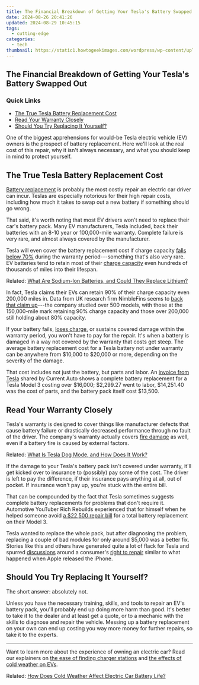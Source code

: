 ```yaml
---
title: The Financial Breakdown of Getting Your Tesla's Battery Swapped Out
date: 2024-08-26 20:41:26
updated: 2024-08-29 10:45:15
tags:
  - cutting-edge
categories:
  - tech
thumbnail: https://static1.howtogeekimages.com/wordpress/wp-content/uploads/2022/09/shutterstock_593728589.jpg
---
```


## The Financial Breakdown of Getting Your Tesla's Battery Swapped Out

### Quick Links

* [The True Tesla Battery Replacement Cost](https://extra-lessons.techidaily.com/honored-advisors-elite-iphone-audio-experts/)
* [Read Your Warranty Closely](https://instagram-clips.techidaily.com/updated-spotlight-the-25-influencers-redefining-engagement-for-2024/)
* [Should You Try Replacing It Yourself?](https://screen-activity-recording.techidaily.com/leveraging-zoom-tools-to-capture-effective-sessions-for-2024/)

 One of the biggest apprehensions for would-be Tesla electric vehicle (EV) owners is the prospect of battery replacement. Here we'll look at the real cost of this repair, why it isn't always necessary, and what you should keep in mind to protect yourself.

##  The True Tesla Battery Replacement Cost

[Battery replacement](https://phone-solutions.techidaily.com/best-android-data-recovery-retrieve-lost-pictures-from-oppo-reno-11f-5g-by-fonelab-android-recover-pictures/) is probably the most costly repair an electric car driver can incur. Teslas are especially notorious for their high repair costs, including how much it takes to swap out a new battery if something should go wrong.

 That said, it's worth noting that most EV drivers won't need to replace their car's battery pack. Many EV manufacturers, Tesla included, back their batteries with an 8-10 year or 100,000-mile warranty. Complete failure is very rare, and almost always covered by the manufacturer.

 Tesla will even cover the battery replacement cost if charge capacity [falls below 70%](https://www.tesla.com/support/vehicle-warranty) during the warranty period---something that's also very rare. EV batteries tend to retain most of their [charge capacity](https://activate-lock.techidaily.com/in-2024-bypass-activation-lock-on-iphone-11-pro-max-4-easy-ways-by-drfone-ios/) even hundreds of thousands of miles into their lifespan.

Related: [What Are Sodium-Ion Batteries, and Could They Replace Lithium?](https://video-capture.techidaily.com/updated-unveiling-the-secrets-to-effective-macbook-air-screen-capture-for-2024/) 

 In fact, Tesla claims their EVs can retain 90% of their charge capacity even 200,000 miles in. Data from UK research firm NimbleFins seems to [back that claim up](https://www.nimblefins.co.uk/study-real-life-tesla-battery-deterioration)\---the company studied over 500 models, with those at the 150,000-mile mark retaining 90% charge capacity and those over 200,000 still holding about 80% capacity.

 If your battery fails, [loses charge](https://youtube-web.techidaily.com/ed-in-2024-youtubes-earnings-go-up-with-500-subs/), or sustains covered damage within the warranty period, you won't have to pay for the repair. It's when a battery is damaged in a way not covered by the warranty that costs get steep. The average battery replacement cost for a Tesla battery not under warranty can be anywhere from $10,000 to $20,000 or more, depending on the severity of the damage.

 That cost includes not just the battery, but parts and labor. An [invoice from Tesla](https://www.currentautomotive.com/how-much-does-a-tesla-model-3-battery-replacement-cost/) shared by Current Auto shows a complete battery replacement for a Tesla Model 3 costing over $16,000; $2,299.27 went to labor, $14,251.40 was the cost of parts, and the battery pack itself cost $13,500.

##  Read Your Warranty Closely

 Tesla's warranty is designed to cover things like manufacturer defects that cause battery failure or drastically decreased performance through no fault of the driver. The company's warranty actually covers [fire damage](https://screen-video-capture.techidaily.com/new-unified-webcamscreen-capture-strategies-for-2024/) as well, even if a battery fire is caused by external factors.

Related: [What Is Tesla Dog Mode, and How Does It Work?](https://bypass-frp.techidaily.com/in-2024-how-to-bypass-frp-from-tecno-phantom-v-flip-by-drfone-android/) 

 If the damage to your Tesla's battery pack isn't covered under warranty, it'll get kicked over to insurance to (possibly) pay some of the cost. The driver is left to pay the difference, if their insurance pays anything at all, out of pocket. If insurance won't pay up, you're stuck with the entire bill.

 That can be compounded by the fact that Tesla sometimes suggests complete battery replacements for problems that don't require it. Automotive YouTuber Rich Rebuilds experienced that for himself when he helped someone avoid [a $22,500 repair bill](https://www.anrdoezrs.net/links/3607085/type/dlg/sid/UUhtgUeUpU204607/https://www.youtube.com/watch?v=T7Q0nNkQTCo) for a total battery replacement on their Model 3.

 Tesla wanted to replace the whole pack, but after diagnosing the problem, replacing a couple of bad modules for only around $5,000 was a better fix. Stories like this and others have generated quite a lot of flack for Tesla and spurred [discussions](https://www.thedrive.com/news/41493/teslas-16000-quote-for-a-700-fix-is-why-right-to-repair-matters) around a consumer's [right to repair](https://games-able.techidaily.com/navigational-wisdom-to-prevent-no-signal-woes-in-pokemon-go/) similar to what happened when Apple released the iPhone.

##  Should You Try Replacing It Yourself?

 The short answer: absolutely not.

 Unless you have the necessary training, skills, and tools to repair an EV's battery pack, you'll probably end up doing more harm than good. It's better to take it to the dealer and at least get a quote, or to a mechanic with the skills to diagnose and repair the vehicle. Messing up a battery replacement on your own can end up costing you way more money for further repairs, so take it to the experts.

---

 Want to learn more about the experience of owning an electric car? Read our explainers on [the ease of finding charger stations](https://techidaily.com/how-to-transfer-whatsapp-from-apple-iphone-13-to-other-iphone-15-pro-max-devices-drfone-by-drfone-transfer-whatsapp-from-ios-transfer-whatsapp-from-ios/) and [the effects of cold weather on EVs](https://pokemon-go-android.techidaily.com/in-2024-9-mind-blowing-tricks-to-hatch-eggs-in-pokemon-go-without-walking-on-poco-x5-pro-drfone-by-drfone-virtual-android/).

Related: [How Does Cold Weather Affect Electric Car Battery Life?](https://pokemon-go-android.techidaily.com/in-2024-9-mind-blowing-tricks-to-hatch-eggs-in-pokemon-go-without-walking-on-poco-x5-pro-drfone-by-drfone-virtual-android/)

<ins class="adsbygoogle"
     style="display:block"
     data-ad-format="autorelaxed"
     data-ad-client="ca-pub-7571918770474297"
     data-ad-slot="1223367746"></ins>



<ins class="adsbygoogle"
     style="display:block"
     data-ad-client="ca-pub-7571918770474297"
     data-ad-slot="8358498916"
     data-ad-format="auto"
     data-full-width-responsive="true"></ins>
